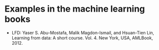 # Examples in the machine learning books

- LFD: Yaser S. Abu-Mostafa, Malik Magdon-Ismail, and Hsuan-Tien Lin, Learning from data: A short course. Vol. 4. New York, USA, AMLBook, 2012.
